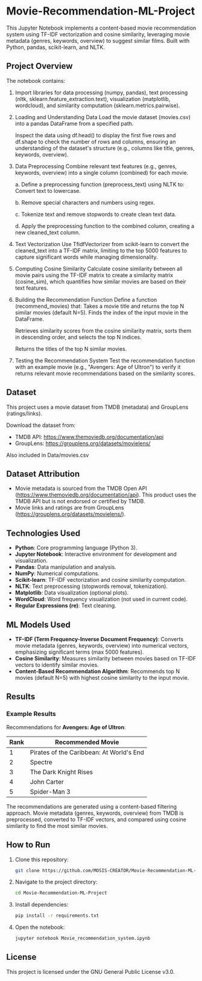 # Movie-Recommendation-ML-Project
This Jupyter Notebook implements a content-based movie recommendation system using TF-IDF vectorization and cosine similarity, leveraging movie metadata (genres, keywords, overview) to suggest similar films. Built with Python, pandas, scikit-learn, and NLTK.


## Project Overview

The notebook contains:

1. Import libraries for data processing (numpy, pandas), text processing (nltk, sklearn.feature_extraction.text), visualization (matplotlib, wordcloud), and similarity computation (sklearn.metrics.pairwise).

2. Loading and Understanding Data
Load the movie dataset (movies.csv) into a pandas DataFrame from a specified path.

   Inspect the data using df.head() to display the first five rows and df.shape to check the number of rows and columns, ensuring an understanding of the dataset's structure (e.g., columns like title, genres, keywords, overview).

3. Data Preprocessing
Combine relevant text features (e.g., genres, keywords, overview) into a single column (combined) for each movie.

   a. Define a preprocessing function (preprocess_text) using NLTK to:
   Convert text to lowercase.

   b. Remove special characters and numbers using regex.

   c. Tokenize text and remove stopwords to create clean text data.

   d. Apply the preprocessing function to the combined column, creating a new cleaned_text column.

4. Text Vectorization
Use TfidfVectorizer from scikit-learn to convert the cleaned_text into a TF-IDF matrix, limiting to the top 5000 features to capture significant words while managing dimensionality.

5. Computing Cosine Similarity
Calculate cosine similarity between all movie pairs using the TF-IDF matrix to create a similarity matrix (cosine_sim), which quantifies how similar movies are based on their text features.

6. Building the Recommendation Function
Define a function (recommend_movies) that:
Takes a movie title and returns the top N similar movies (default N=5).
Finds the index of the input movie in the DataFrame.

   Retrieves similarity scores from the cosine similarity matrix, sorts them in descending order, and selects the top N indices.

   Returns the titles of the top N similar movies.

7. Testing the Recommendation System
Test the recommendation function with an example movie (e.g., "Avengers: Age of Ultron") to verify it returns relevant movie recommendations based on the similarity scores.

## Dataset

This project uses a movie dataset from TMDB (metadata) and GroupLens (ratings/links). 

Download the dataset from:
- TMDB API: https://www.themoviedb.org/documentation/api
- GroupLens: https://grouplens.org/datasets/movielens/

Also included in Data/movies.csv

## Dataset Attribution
- Movie metadata is sourced from the TMDB Open API (https://www.themoviedb.org/documentation/api). This product uses the TMDB API but is not endorsed or certified by TMDB.
- Movie links and ratings are from GroupLens (https://grouplens.org/datasets/movielens/).


## Technologies Used

- **Python**: Core programming language (Python 3).
- **Jupyter Notebook**: Interactive environment for development and visualization.
- **Pandas**: Data manipulation and analysis.
- **NumPy**: Numerical computations.
- **Scikit-learn**: TF-IDF vectorization and cosine similarity computation.
- **NLTK**: Text preprocessing (stopwords removal, tokenization).
- **Matplotlib**: Data visualization (optional plots).
- **WordCloud**: Word frequency visualization (not used in current code).
- **Regular Expressions (re)**: Text cleaning.

## ML Models Used

- **TF-IDF (Term Frequency-Inverse Document Frequency)**: Converts movie metadata (genres, keywords, overview) into numerical vectors, emphasizing significant terms (max 5000 features).
- **Cosine Similarity**: Measures similarity between movies based on TF-IDF vectors to identify similar movies.
- **Content-Based Recommendation Algorithm**: Recommends top N movies (default N=5) with highest cosine similarity to the input movie.

## Results

### Example Results
Recommendations for **Avengers: Age of Ultron**:

| Rank | Recommended Movie                          |
|------|--------------------------------------------|
| 1    | Pirates of the Caribbean: At World's End |
| 2    | Spectre                                   |
| 3    | The Dark Knight Rises                    |
| 4    | John Carter                              |
| 5    | Spider-Man 3                             |


The recommendations are generated using a content-based filtering approach. Movie metadata (genres, keywords, overview) from TMDB is preprocessed, converted to TF-IDF vectors, and compared using cosine similarity to find the most similar movies.

## How to Run

1. Clone this repository:
   ```bash
   git clone https://github.com/MOSIS-CREATOR/Movie-Recommendation-ML-Project/tree/main
   ```
2. Navigate to the project directory:
   ```bash
   cd Movie-Recommendation-ML-Project
   ```
3. Install dependencies:
   ```bash
   pip install -r requirements.txt
   ```
4. Open the notebook:
   ```bash
   jupyter notebook Movie_recommendation_system.ipynb
   ```

## License

This project is licensed under the GNU General Public License v3.0.
